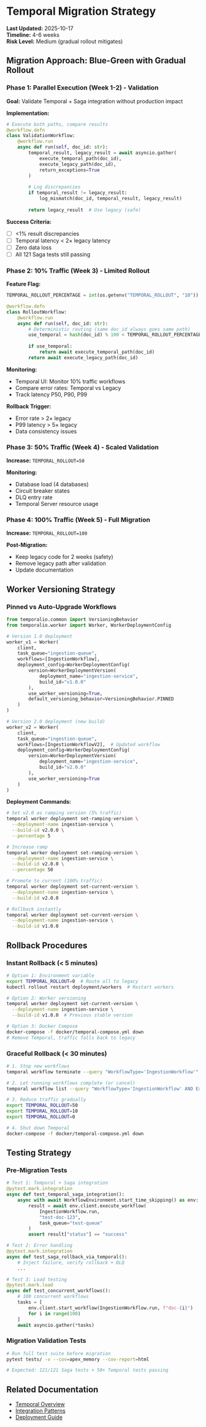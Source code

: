 # Temporal Migration Strategy

**Last Updated:** 2025-10-17  
**Timeline:** 4-6 weeks  
**Risk Level:** Medium (gradual rollout mitigates)

## Migration Approach: Blue-Green with Gradual Rollout

### Phase 1: Parallel Execution (Week 1-2) - Validation

**Goal:** Validate Temporal + Saga integration without production impact

**Implementation:**
```python
# Execute both paths, compare results
@workflow.defn
class ValidationWorkflow:
    @workflow.run
    async def run(self, doc_id: str):
        temporal_result, legacy_result = await asyncio.gather(
            execute_temporal_path(doc_id),
            execute_legacy_path(doc_id),
            return_exceptions=True
        )
        
        # Log discrepancies
        if temporal_result != legacy_result:
            log_mismatch(doc_id, temporal_result, legacy_result)
        
        return legacy_result  # Use legacy (safe)
```

**Success Criteria:**
- [ ] <1% result discrepancies
- [ ] Temporal latency < 2× legacy latency
- [ ] Zero data loss
- [ ] All 121 Saga tests still passing

### Phase 2: 10% Traffic (Week 3) - Limited Rollout

**Feature Flag:**
```python
TEMPORAL_ROLLOUT_PERCENTAGE = int(os.getenv("TEMPORAL_ROLLOUT", "10"))

@workflow.defn  
class RolloutWorkflow:
    @workflow.run
    async def run(self, doc_id: str):
        # Deterministic routing (same doc_id always goes same path)
        use_temporal = hash(doc_id) % 100 < TEMPORAL_ROLLOUT_PERCENTAGE
        
        if use_temporal:
            return await execute_temporal_path(doc_id)
        return await execute_legacy_path(doc_id)
```

**Monitoring:**
- Temporal UI: Monitor 10% traffic workflows
- Compare error rates: Temporal vs Legacy
- Track latency P50, P90, P99

**Rollback Trigger:**
- Error rate > 2× legacy
- P99 latency > 5× legacy
- Data consistency issues

### Phase 3: 50% Traffic (Week 4) - Scaled Validation

**Increase:** `TEMPORAL_ROLLOUT=50`

**Monitoring:**
- Database load (4 databases)
- Circuit breaker states
- DLQ entry rate
- Temporal Server resource usage

### Phase 4: 100% Traffic (Week 5) - Full Migration

**Increase:** `TEMPORAL_ROLLOUT=100`

**Post-Migration:**
- Keep legacy code for 2 weeks (safety)
- Remove legacy path after validation
- Update documentation

## Worker Versioning Strategy

### Pinned vs Auto-Upgrade Workflows

```python
from temporalio.common import VersioningBehavior
from temporalio.worker import Worker, WorkerDeploymentConfig

# Version 1.0 deployment
worker_v1 = Worker(
    client,
    task_queue="ingestion-queue",
    workflows=[IngestionWorkflow],
    deployment_config=WorkerDeploymentConfig(
        version=WorkerDeploymentVersion(
            deployment_name="ingestion-service",
            build_id="v1.0.0"
        ),
        use_worker_versioning=True,
        default_versioning_behavior=VersioningBehavior.PINNED
    )
)

# Version 2.0 deployment (new build)
worker_v2 = Worker(
    client,
    task_queue="ingestion-queue",
    workflows=[IngestionWorkflowV2],  # Updated workflow
    deployment_config=WorkerDeploymentConfig(
        version=WorkerDeploymentVersion(
            deployment_name="ingestion-service",
            build_id="v2.0.0"
        ),
        use_worker_versioning=True
    )
)
```

**Deployment Commands:**
```bash
# Set v2.0 as ramping version (5% traffic)
temporal worker deployment set-ramping-version \
  --deployment-name ingestion-service \
  --build-id v2.0.0 \
  --percentage 5

# Increase ramp
temporal worker deployment set-ramping-version \
  --deployment-name ingestion-service \
  --build-id v2.0.0 \
  --percentage 50

# Promote to current (100% traffic)
temporal worker deployment set-current-version \
  --deployment-name ingestion-service \
  --build-id v2.0.0

# Rollback instantly
temporal worker deployment set-current-version \
  --deployment-name ingestion-service \
  --build-id v1.0.0
```

## Rollback Procedures

### Instant Rollback (< 5 minutes)

```bash
# Option 1: Environment variable
export TEMPORAL_ROLLOUT=0  # Route all to legacy
kubectl rollout restart deployment/workers  # Restart workers

# Option 2: Worker versioning
temporal worker deployment set-current-version \
  --deployment-name ingestion-service \
  --build-id v1.0.0  # Previous stable version

# Option 3: Docker Compose
docker-compose -f docker/temporal-compose.yml down
# Remove Temporal, traffic falls back to legacy
```

### Graceful Rollback (< 30 minutes)

```bash
# 1. Stop new workflows
temporal workflow terminate --query "WorkflowType='IngestionWorkflow'"

# 2. Let running workflows complete (or cancel)
temporal workflow list --query "WorkflowType='IngestionWorkflow' AND ExecutionStatus='Running'"

# 3. Reduce traffic gradually
export TEMPORAL_ROLLOUT=50
export TEMPORAL_ROLLOUT=10
export TEMPORAL_ROLLOUT=0

# 4. Shut down Temporal
docker-compose -f docker/temporal-compose.yml down
```

## Testing Strategy

### Pre-Migration Tests

```python
# Test 1: Temporal + Saga integration
@pytest.mark.integration
async def test_temporal_saga_integration():
    async with await WorkflowEnvironment.start_time_skipping() as env:
        result = await env.client.execute_workflow(
            IngestionWorkflow.run,
            "test-doc-123",
            task_queue="test-queue"
        )
        assert result["status"] == "success"

# Test 2: Error handling
@pytest.mark.integration  
async def test_saga_rollback_via_temporal():
    # Inject failure, verify rollback + DLQ
    ...

# Test 3: Load testing
@pytest.mark.load
async def test_concurrent_workflows():
    # 100 concurrent workflows
    tasks = [
        env.client.start_workflow(IngestionWorkflow.run, f"doc-{i}")
        for i in range(100)
    ]
    await asyncio.gather(*tasks)
```

### Migration Validation Tests

```bash
# Run full test suite before migration
pytest tests/ -v --cov=apex_memory --cov-report=html

# Expected: 121/121 Saga tests + 50+ Temporal tests passing
```

## Related Documentation

- [Temporal Overview](temporal-io-overview.md)
- [Integration Patterns](integration-patterns.md)
- [Deployment Guide](deployment-guide.md)
